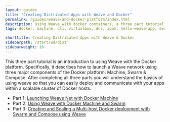 ```yaml
---
layout: guides
title: "Creating Distributed Apps with Weave and Docker"
permalink: /guides/weave-and-docker-platform/index.html
description: Using Weave with docker containers, a three part tutorial
tags: docker, machine, cli, virtualbox, dns, ipam, hello-weave-app, swarm, compose, proxy, python, flask, redis

shorttitle: Creating Distributed Apps with Weave & Docker
sidebarpath: /start/wd/dist
sidebarweight: 10
---
```


This three part tutorial is an introduction to using Weave with the Docker platform. 
Specifically, it describes how to launch a Weave network using three major components of the Docker platform: Machine, Swarm &amp; Compose. After completing all three parts
you will understand the basics of using weave so that you can easily deploy and communicate with your apps within a scalable cluster of Docker hosts. 


  *  Part 1: [Launching Weave Net with Docker Machine][ch1]
  *  Part 2: [Using Weave with Docker Machine and Swarm][ch2]
  *  Part 3: [Creating and Scaling a Multi-host Docker deployment with Swarm and Compose using Weave][ch3]


[ch1]: /guides/weave-and-docker-platform/weavenetwork.html
[ch2]: /guides/weave-and-docker-platform/using-weave-with-machine-and-swarm.html
[ch3]: /guides/weave-and-docker-platform/compose-scalable-swarm-cluster-with-weave.html